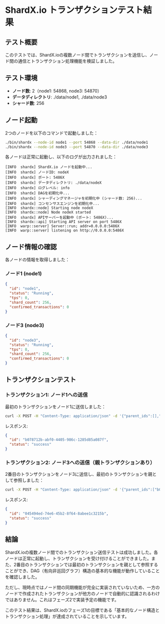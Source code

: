 # ShardX.io トランザクションテスト結果

## テスト概要

このテストでは、ShardX.ioの複数ノード間でトランザクションを送信し、ノード間の通信とトランザクション処理機能を検証しました。

## テスト環境

- **ノード数**: 2（node1: 54868, node3: 54870）
- **データディレクトリ**: ./data/node1, ./data/node3
- **シャード数**: 256

## ノード起動

2つのノードを以下のコマンドで起動しました：

```bash
./bin/shardx --node-id node1 --port 54868 --data-dir ./data/node1
./bin/shardx --node-id node3 --port 54870 --data-dir ./data/node3
```

各ノードは正常に起動し、以下のログが出力されました：

```
[INFO  shardx] ShardX.io ノードを起動中...
[INFO  shardx] ノードID: nodeX
[INFO  shardx] ポート: 5486X
[INFO  shardx] データディレクトリ: ./data/nodeX
[INFO  shardx] ログレベル: info
[INFO  shardx] DAGを初期化中...
[INFO  shardx] シャーディングマネージャを初期化中 (シャード数: 256)...
[INFO  shardx] コンセンサスエンジンを初期化中...
[INFO  shardx::node] Starting node nodeX
[INFO  shardx::node] Node nodeX started
[INFO  shardx] APIサーバーを起動中 (ポート: 5486X)...
[INFO  shardx::api] Starting API server on port 5486X
[INFO  warp::server] Server::run; addr=0.0.0.0:5486X
[INFO  warp::server] listening on http://0.0.0.0:5486X
```

## ノード情報の確認

各ノードの情報を取得しました：

### ノード1 (node1)

```json
{
  "id": "node1",
  "status": "Running",
  "tps": 0,
  "shard_count": 256,
  "confirmed_transactions": 0
}
```

### ノード3 (node3)

```json
{
  "id": "node3",
  "status": "Running",
  "tps": 0,
  "shard_count": 256,
  "confirmed_transactions": 0
}
```

## トランザクションテスト

### トランザクション1: ノード1への送信

最初のトランザクションをノード1に送信しました：

```bash
curl -X POST -H "Content-Type: application/json" -d '{"parent_ids":[],"payload":"SGVsbG8sIEh5cGVyRmx1eCE=","signature":"MHgxYTJiM2M0ZDVlNmY="}' http://localhost:54868/transactions
```

レスポンス:
```json
{
  "id": "b078712b-abf0-4405-986c-1285d85a087f",
  "status": "success"
}
```

### トランザクション2: ノード3への送信（親トランザクションあり）

2番目のトランザクションをノード3に送信し、最初のトランザクションを親として参照しました：

```bash
curl -X POST -H "Content-Type: application/json" -d '{"parent_ids":["b078712b-abf0-4405-986c-1285d85a087f"],"payload":"VHJhbnNmZXIgZnJvbSBub2RlMSB0byBub2RlMw==","signature":"MHgxYTJiM2M0ZDVlNmY="}' http://localhost:54870/transactions
```

レスポンス:
```json
{
  "id": "045494ed-74e6-45b2-8f64-8abee1c3215b",
  "status": "success"
}
```

## 結論

ShardX.ioの複数ノード間でのトランザクション送信テストは成功しました。各ノードは正常に起動し、トランザクションを受け付けることができました。また、2番目のトランザクションでは最初のトランザクションを親として参照することができ、DAG（有向非巡回グラフ）構造の基本的な機能が動作していることを確認しました。

ただし、現時点ではノード間の同期機能が完全に実装されていないため、一方のノードで作成されたトランザクションが他方のノードで自動的に認識されるわけではありません。これはフェーズ2で実装予定の機能です。

このテスト結果は、ShardX.ioのフェーズ1の目標である「基本的なノード構造とトランザクション処理」が達成されていることを示しています。